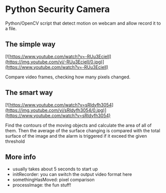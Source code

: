 Python Security Camera
=======================

Python/OpenCV script that detect motion on webcam and allow record it to a file.

## The simple way ##

[![https://www.youtube.com/watch?v=-RUu3EcielI](https://img.youtube.com/vi/-RUu3EcielI/0.jpg)](https://www.youtube.com/watch?v=-RUu3EcielI)

Compare video frames, checking how many pixels changed.

## The smart way ##

[![https://www.youtube.com/watch?v=sRIdyfh3054](https://img.youtube.com/vi/sRIdyfh3054/0.jpg)](https://www.youtube.com/watch?v=sRIdyfh3054)

Find the contours of the moving objects and calculate the area of all of them. Then the average of the surface changing is compared with the total surface of the image and the alarm is triggered if it exceed the given threshold

## More info ##

* usually takes about 5 seconds to start up
* initRecorder: you can switch the output video format here
* somethingHasMoved: pixel comparison
* processImage: the fun stuff!
